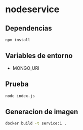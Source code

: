# nodeservice

## Dependencias

```sh
npm install
```

## Variables de entorno

- MONGO_URI

## Prueba

```sh
node index.js
```

## Generacion de imagen

```sh
docker build -t service:1 .
```